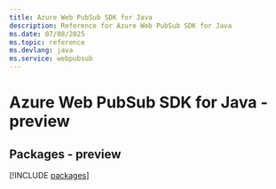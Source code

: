 ```yaml
---
title: Azure Web PubSub SDK for Java
description: Reference for Azure Web PubSub SDK for Java
ms.date: 07/08/2025
ms.topic: reference
ms.devlang: java
ms.service: webpubsub
---
```

# Azure Web PubSub SDK for Java - preview
## Packages - preview
[!INCLUDE [packages](web-pubsub-index.md)]